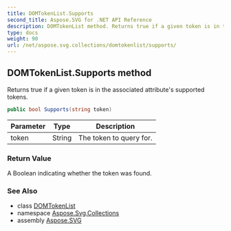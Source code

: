 ```yaml
---
title: DOMTokenList.Supports
second_title: Aspose.SVG for .NET API Reference
description: DOMTokenList method. Returns true if a given token is in the associated attributes supported tokens
type: docs
weight: 90
url: /net/aspose.svg.collections/domtokenlist/supports/
---
```

## DOMTokenList.Supports method

Returns true if a given token is in the associated attribute's supported tokens.

```csharp
public bool Supports(string token)
```

| Parameter | Type | Description |
| --- | --- | --- |
| token | String | The token to query for. |

### Return Value

A Boolean indicating whether the token was found.

### See Also

* class [DOMTokenList](../)
* namespace [Aspose.Svg.Collections](../../domtokenlist/)
* assembly [Aspose.SVG](../../../)
